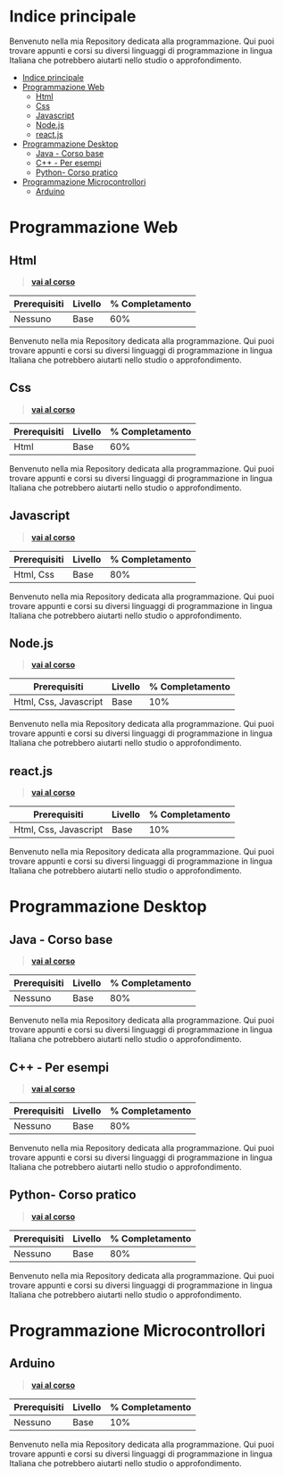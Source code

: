 # Indice principale

Benvenuto nella mia Repository dedicata alla programmazione. Qui puoi trovare appunti e corsi su diversi linguaggi di programmazione in lingua Italiana che potrebbero aiutarti nello studio o approfondimento.

- [Indice principale](#indice-principale)
- [Programmazione Web](#programmazione-web)
  - [Html](#html)
  - [Css](#css)
  - [Javascript](#javascript)
  - [Node.js](#nodejs)
  - [react.js](#reactjs)
- [Programmazione Desktop](#programmazione-desktop)
  - [Java - Corso base](#java---corso-base)
  - [C++ - Per esempi](#c---per-esempi)
  - [Python- Corso pratico](#python--corso-pratico)
- [Programmazione Microcontrollori](#programmazione-microcontrollori)
  - [Arduino](#arduino)

# Programmazione Web

## Html 

>**[vai al corso](./html/README.MD/)**

|Prerequisiti|Livello| % Completamento |
|---         |---    | ---             |
|Nessuno     |Base   | 60%             | 

Benvenuto nella mia Repository dedicata alla programmazione. Qui puoi trovare appunti e corsi su diversi linguaggi di programmazione in lingua Italiana che potrebbero aiutarti nello studio o approfondimento.

## Css

>**[vai al corso](./css/README.md)**

|Prerequisiti|Livello| % Completamento |
|---         |---    | ---             |
|Html        |Base   | 60%             | 

Benvenuto nella mia Repository dedicata alla programmazione. Qui puoi trovare appunti e corsi su diversi linguaggi di programmazione in lingua Italiana che potrebbero aiutarti nello studio o approfondimento. 

## Javascript

>**[vai al corso](./javascript/README.md)**

|Prerequisiti|Livello| % Completamento |
|---         |---    | ---             |
|Html, Css   |Base   | 80%             | 

Benvenuto nella mia Repository dedicata alla programmazione. Qui puoi trovare appunti e corsi su diversi linguaggi di programmazione in lingua Italiana che potrebbero aiutarti nello studio o approfondimento. 

## Node.js

>**[vai al corso](./node-js/README.md)**

|Prerequisiti|Livello| % Completamento |
|---         |---    | ---             |
|Html, Css, Javascript   |Base   | 10% | 
 
Benvenuto nella mia Repository dedicata alla programmazione. Qui puoi trovare appunti e corsi su diversi linguaggi di programmazione in lingua Italiana che potrebbero aiutarti nello studio o approfondimento.

## react.js

>**[vai al corso](./react-js/README.md)**

|Prerequisiti|Livello| % Completamento |
|---         |---    | ---             |
|Html, Css, Javascript   |Base   | 10% | 
 
Benvenuto nella mia Repository dedicata alla programmazione. Qui puoi trovare appunti e corsi su diversi linguaggi di programmazione in lingua Italiana che potrebbero aiutarti nello studio o approfondimento.
  

# Programmazione Desktop

## Java - Corso base

>**[vai al corso](./java/README.md)**

|Prerequisiti|Livello| % Completamento |
|---         |---    | ---             |
|Nessuno     |Base   | 80% | 
 
Benvenuto nella mia Repository dedicata alla programmazione. Qui puoi trovare appunti e corsi su diversi linguaggi di programmazione in lingua Italiana che potrebbero aiutarti nello studio o approfondimento. 
  
## C++ - Per esempi

>**[vai al corso](./cpp/README.md)**

|Prerequisiti|Livello| % Completamento |
|---         |---    | ---             |
|Nessuno     |Base   | 80% | 
 
Benvenuto nella mia Repository dedicata alla programmazione. Qui puoi trovare appunti e corsi su diversi linguaggi di programmazione in lingua Italiana che potrebbero aiutarti nello studio o approfondimento. 

## Python- Corso pratico
  
>**[vai al corso](./python/README.md)**

|Prerequisiti|Livello| % Completamento |
|---         |---    | ---             |
|Nessuno     |Base   | 80% | 
 
Benvenuto nella mia Repository dedicata alla programmazione. Qui puoi trovare appunti e corsi su diversi linguaggi di programmazione in lingua Italiana che potrebbero aiutarti nello studio o approfondimento.

# Programmazione Microcontrollori

## Arduino

>**[vai al corso](./arduino/README.md)**

|Prerequisiti|Livello| % Completamento |
|---         |---    | ---             |
|Nessuno     |Base   | 10%             | 

Benvenuto nella mia Repository dedicata alla programmazione. Qui puoi trovare appunti e corsi su diversi linguaggi di programmazione in lingua Italiana che potrebbero aiutarti nello studio o approfondimento.
